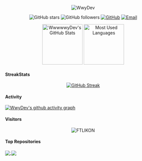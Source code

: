 <p align="center">
  <img src="https://readme-typing-svg.demolab.com/?lines=Hello+👋+!;This+is+WwyDev+....;Nice+to+meet+you!&font=Fira%20Code&center=true&width=380&height=50&duration=4000&pause=1000" alt="WwyDev">
</p>

<p align="center">
  <img src="https://img.shields.io/github/stars/WwwwwyDev?style=social" alt="GitHub stars">
  <img src="https://img.shields.io/github/followers/WwwwwyDev?style=social" alt="GitHub followers">
  <a href="https://github.com/WwwwwyDev"><img src="https://img.shields.io/badge/GitHub-181717?style=flat-square&logo=github&logoColor=white" alt="GitHub"></a>
  <a href="mailto:wwy20001014@foxmail.com"><img src="https://img.shields.io/badge/Email-ea4335?style=flat-square&logo=Mail.Ru" alt="Email"></a>
</p>
<p align="center">
<img height="130px" src="https://github-readme-stats.vercel.app/api?username=WwwwwyDev&hide_title=true&show_icons=true&hide=issues&include_all_commits=true&count_private=true&hide_border=false" alt="WwwwwyDev's GitHub Stats"> <img height="130px" src="https://github-readme-stats.vercel.app/api/top-langs?username=WwwwwyDev&hide_title=true&layout=compact&hide_border=false" alt="Most Used Languages">
</p>

#### StreakStats
<p align="center">
<a href="https://git.io/streak-stats"><img src="https://streak-stats.demolab.com?user=WwwwwyDev&theme=whatsapp-light" alt="GitHub Streak" /></a>
</p>


#### Activity
[![WwyDev's github activity graph](https://github-readme-activity-graph.vercel.app/graph?username=WwwwwyDev&theme=dracula&bg_color=ffffff&color=708090&line=24292e&point=24292e&area=true&hide_border=true)](https://github.com/WwwwwyDev/github-readme-activity-graph)

#### Visitors
<div align="center"><img src="https://count.getloli.com/get/@WwwwwyDev?theme=rule15" alt="FTLIKON"></div>

#### Top Repositories


<a href="https://github.com/WwwwwyDev/crawlist">
  <img align="center" src="https://github-readme-stats.vercel.app/api/pin/?username=WwwwwyDev&repo=crawlist&theme=buefy" />
</a>

<a href="https://github.com/WwwwwyDev/crawlipt">
  <img align="center" src="https://github-readme-stats.vercel.app/api/pin/?username=WwwwwyDev&repo=crawlipt&theme=buefy" />
</a>
